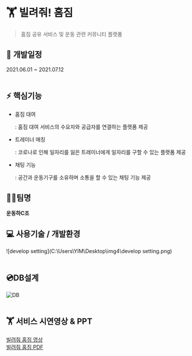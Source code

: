 # 🏋️‍ 빌려줘! 홈짐

> 홈짐 공유 서비스 및 운동 관련 커뮤니티 플랫폼
> <br>


## :calendar: 개발일정

2021.06.01 ~ 2021.07.12
<br><br>

## :zap: 핵심기능

- 홈짐 대여

  : 홈짐 대여 서비스의 수요자와 공급자를 연결하는 플랫폼 제공

- 트레이너 매칭

  : 코로나로 인해 일자리를 잃은 트레이너에게 일자리를 구할 수 있는 플랫폼 제공

- 채팅 기능

  : 공간과 운동기구를 소유하며 소통을 할 수 있는 채팅 기능 제공
  <br>


## 👩‍💻팀명 

**운동하C조**
<br>


## 💻 사용기술 / 개발환경

![develop setting](C:\Users\YIM\Desktop\img4\develop setting.png)
<br><br>


## 💿DB설계


![DB](C:\Users\YIM\Desktop\img4\DB.png)
<br><br>


## 🏋️‍ 서비스 시연영상 & PPT

[빌려줘 홈짐 영상]<br>
[빌려줘 홈짐 PDF]
<br>

[빌려줘 홈짐 영상]:https://youtu.be/tjXGswDaIF0
[빌려줘 홈짐 PDF]:https://YIM-SSOO.github.io
